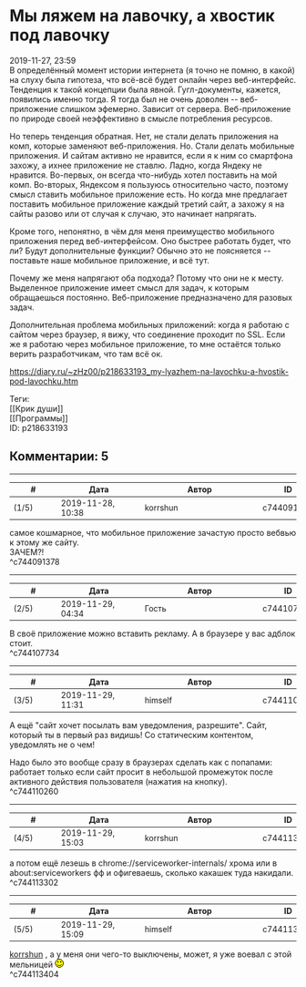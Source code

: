 Мы ляжем на лавочку, а хвостик под лавочку
==========================================

  
2019-11-27, 23:59  
 В определённый момент истории интернета (я точно не помню, в какой) на слуху была гипотеза, что всё-всё будет онлайн через веб-интерфейс. Тенденция к такой концепции была явной. Гугл-документы, кажется, появились именно тогда. Я тогда был не очень доволен -- веб-приложение слишком эфемерно. Зависит от сервера. Веб-приложение по природе своей неэффективно в смысле потребления ресурсов.   
   
 Но теперь тенденция обратная. Нет, не стали делать приложения на комп, которые заменяют веб-приложения. Но. Стали делать мобильные приложения. И сайтам активно не нравится, если я к ним со смартфона захожу, а ихнее приложение не ставлю. Ладно, когда Яндеку не нравится. Во-первых, он всегда что-нибудь хотел поставить на мой комп. Во-вторых, Яндексом я пользуюсь относительно часто, поэтому смысл ставить мобильное приложение есть. Но когда мне предлагает поставить мобильное приложение каждый третий сайт, а захожу я на сайты разово или от случая к случаю, это начинает напрягать.   
   
 Кроме того, непонятно, в чём для меня преимущество мобильного приложения перед веб-интерфейсом. Оно быстрее работать будет, что ли? Будут дополнительные функции? Обычно это не поясняется -- поставьте наше мобильное приложение, и всё тут.   
   
 Почему же меня напрягают оба подхода? Потому что они не к месту. Выделенное приложение имеет смысл для задач, к которым обращаешься постоянно. Веб-приложение предназначено для разовых задач.   
   
  Дополнительная проблема мобильных приложений: когда я работаю с сайтом через браузер, я вижу, что соединение проходит по SSL. Если же я работаю через мобильное приложение, то мне остаётся только верить разработчикам, что там всё ок.    
  
<https://diary.ru/~zHz00/p218633193_my-lyazhem-na-lavochku-a-hvostik-pod-lavochku.htm>  
  
Теги:  
[[Крик души]]  
[[Программы]]  
ID: p218633193  


Комментарии: 5
--------------

  


---



|         #         |              Дата              |                     Автор                     |           ID           |
| --- | --- | --- | --- |
| (1/5) | 2019-11-28, 10:38 | korrshun | c744091378 |

  
 самое кошмарное, что мобильное приложение зачастую просто вебвью к этому же сайту.   
 ЗАЧЕМ?!   
 ^c744091378

---



|         #         |              Дата              |                     Автор                     |           ID           |
| --- | --- | --- | --- |
| (2/5) | 2019-11-29, 04:34 | Гость | c744107734 |

  
 В своё приложение можно вставить рекламу. А в браузере у вас адблок стоит.   
 ^c744107734

---



|         #         |              Дата              |                     Автор                     |           ID           |
| --- | --- | --- | --- |
| (3/5) | 2019-11-29, 11:31 | himself | c744110260 |

  
 А ещё "сайт хочет посылать вам уведомления, разрешите". Сайт, который ты в первый раз видишь! Со статическим контентом, уведомлять не о чем!   
   
 Надо было это вообще сразу в браузерах сделать как с попапами: работает только если сайт просит в небольшой промежуток после активного действия пользователя (нажатия на кнопку).   
 ^c744110260

---



|         #         |              Дата              |                     Автор                     |           ID           |
| --- | --- | --- | --- |
| (4/5) | 2019-11-29, 15:03 | korrshun | c744113302 |

  
 а потом ещё лезешь в chrome://serviceworker-internals/ хрома или в about:serviceworkers фф и офигеваешь, сколько какашек туда накидали.   
 ^c744113302

---



|         #         |              Дата              |                     Автор                     |           ID           |
| --- | --- | --- | --- |
| (5/5) | 2019-11-29, 15:09 | himself | c744113404 |

  
  [korrshun](http://Igel-kun.diary.ru "kimi wo shiranai monogatari")  , а у меня они чего-то выключены, может, я уже воевал с этой мельницей ![:)](pics/3.gif)   
 ^c744113404